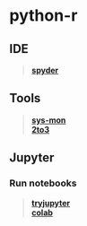 # python-r


## IDE
> **[spyder](https://www.spyder-ide.org/)**   




## Tools
> **[sys-mon](https://pypi.org/project/psutil/)**   
> **[2to3](https://packages.debian.org/sid/2to3)**   

## Jupyter
### Run notebooks
> **[tryjupyter](https://jupyter.org/try)**   
> **[colab](https://colab.research.google.com/)**   
